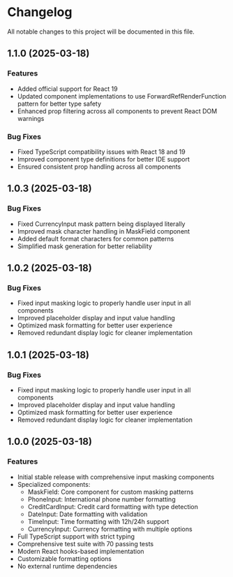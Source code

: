 # Changelog

All notable changes to this project will be documented in this file.

## 1.1.0 (2025-03-18)

### Features

- Added official support for React 19
- Updated component implementations to use ForwardRefRenderFunction pattern for better type safety
- Enhanced prop filtering across all components to prevent React DOM warnings

### Bug Fixes

- Fixed TypeScript compatibility issues with React 18 and 19
- Improved component type definitions for better IDE support
- Ensured consistent prop handling across all components

## 1.0.3 (2025-03-18)

### Bug Fixes

- Fixed CurrencyInput mask pattern being displayed literally
- Improved mask character handling in MaskField component
- Added default format characters for common patterns
- Simplified mask generation for better reliability

## 1.0.2 (2025-03-18)

### Bug Fixes

- Fixed input masking logic to properly handle user input in all components
- Improved placeholder display and input value handling
- Optimized mask formatting for better user experience
- Removed redundant display logic for cleaner implementation

## 1.0.1 (2025-03-18)

### Bug Fixes

- Fixed input masking logic to properly handle user input in all components
- Improved placeholder display and input value handling
- Optimized mask formatting for better user experience
- Removed redundant display logic for cleaner implementation

## 1.0.0 (2025-03-18)

### Features

- Initial stable release with comprehensive input masking components
- Specialized components:
  - MaskField: Core component for custom masking patterns
  - PhoneInput: International phone number formatting
  - CreditCardInput: Credit card formatting with type detection
  - DateInput: Date formatting with validation
  - TimeInput: Time formatting with 12h/24h support
  - CurrencyInput: Currency formatting with multiple options
- Full TypeScript support with strict typing
- Comprehensive test suite with 70 passing tests
- Modern React hooks-based implementation
- Customizable formatting options
- No external runtime dependencies
